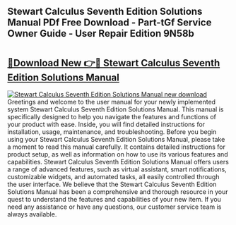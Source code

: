 ## Stewart Calculus Seventh Edition Solutions Manual PDf Free Download - Part-tGf Service Owner Guide - User Repair Edition 9N58b

# <h2><a href="http://bc57640.oget.top/?id=Stewart+Calculus+Seventh+Edition+Solutions+Manual">🔗Download New 👉🔴 Stewart Calculus Seventh Edition Solutions Manual</a></h2>

[![Stewart Calculus Seventh Edition Solutions Manual new download](https://i.imgur.com/5g1atiW.png)](http://bc57640.oget.top/?id=Stewart+Calculus+Seventh+Edition+Solutions+Manual)
Greetings and welcome to the user manual for your newly implemented system Stewart Calculus Seventh Edition Solutions Manual. This manual is specifically designed to help you navigate the features and functions of your product with ease. Inside, you will find detailed instructions for installation, usage, maintenance, and troubleshooting. Before you begin using your Stewart Calculus Seventh Edition Solutions Manual, please take a moment to read this manual carefully. It contains detailed instructions for product setup, as well as information on how to use its various features and capabilities. Stewart Calculus Seventh Edition Solutions Manual offers users a range of advanced features, such as virtual assistant, smart notifications, customizable widgets, and automated tasks, all easily controlled through the user interface. We believe that the Stewart Calculus Seventh Edition Solutions Manual has been a comprehensive and thorough resource in your quest to understand the features and capabilities of your new item. If you need any assistance or have any questions, our customer service team is always available.
